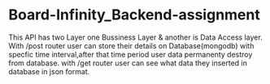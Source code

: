 # Board-Infinity_Backend-assignment
This API has two Layer one Bussiness Layer & another is Data Access layer.
With /post router user can store their details on Database(mongodb) with specfic time interval,after that time period user data permanenty destroy from database.
with /get router user can see what data they inserted in database in json format.

